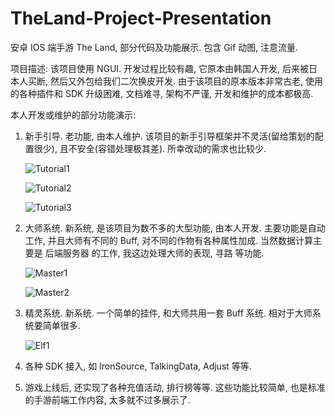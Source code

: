 # TheLand-Project-Presentation
安卓 IOS 端手游 The Land, 部分代码及功能展示. 包含 Gif 动图, 注意流量.

项目描述: 该项目使用 NGUI. 开发过程比较有趣, 它原本由韩国人开发, 后来被日本人买断, 然后又外包给我们二次换皮开发. 由于该项目的原本版本非常古老, 使用的各种插件和 SDK 升级困难, 文档难寻, 架构不严谨, 开发和维护的成本都极高. 

本人开发或维护的部分功能演示: 
1. 新手引导. 老功能, 由本人维护.
   该项目的新手引导框架并不灵活(留给策划的配置很少), 且不安全(容错处理极其差). 所幸改动的需求也比较少. 

   ![Tutorial1](https://github.com/GameDevBaiyi/TheLand-Project-Presentation/assets/100526832/a2b01fca-3ec7-4ee5-83f8-ce6d84af0bb0)

   ![Tutorial2](https://github.com/GameDevBaiyi/TheLand-Project-Presentation/assets/100526832/3e1d0d9f-af7e-4a31-afda-69b1149ac11f)

   ![Tutorial3](https://github.com/GameDevBaiyi/TheLand-Project-Presentation/assets/100526832/27f1e311-6dea-420e-8cbe-16886a16905b)

2. 大师系统. 新系统, 是该项目为数不多的大型功能, 由本人开发. 
   主要功能是自动工作, 并且大师有不同的 Buff, 对不同的作物有各种属性加成. 当然数据计算主要是 后端服务器 的工作, 我这边处理大师的表现, 寻路 等功能. 

   ![Master1](https://github.com/GameDevBaiyi/TheLand-Project-Presentation/assets/100526832/6fea653d-d638-4ac5-8fb2-60d5c68fa631)

   ![Master2](https://github.com/GameDevBaiyi/TheLand-Project-Presentation/assets/100526832/5e69484f-33d0-47b3-80c7-dc6d54bbc6ef)

3. 精灵系统. 新系统. 
   一个简单的挂件, 和大师共用一套 Buff 系统. 相对于大师系统要简单很多. 

   ![Elf1](https://github.com/GameDevBaiyi/TheLand-Project-Presentation/assets/100526832/46b5fdb0-f0f3-4875-8abd-fa015d442b03)

4. 各种 SDK 接入, 如 IronSource, TalkingData, Adjust 等等. 

5. 游戏上线后, 还实现了各种充值活动, 排行榜等等. 这些功能比较简单, 也是标准的手游前端工作内容, 太多就不过多展示了. 

